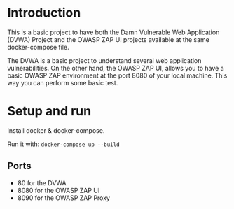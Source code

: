 # Introduction
This is a basic project to have both the Damn Vulnerable Web Application (DVWA) Project and the OWASP ZAP UI projects available at the same docker-compose file. 

The DVWA is a basic project to understand several web application vulnerabilities. On the other hand, the OWASP ZAP UI, allows you to have a basic OWASP ZAP environment at the port 8080 of your local machine. This way you can perform some basic test.

# Setup and run
Install docker & docker-compose.

Run it with:
``docker-compose up --build``

## Ports
- 80 for the DVWA
- 8080 for the OWASP ZAP UI
- 8090 for the OWASP ZAP Proxy


